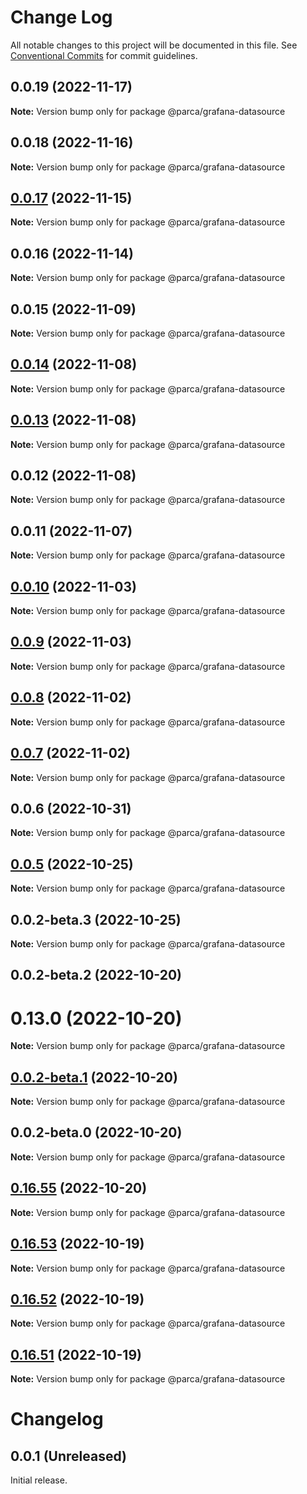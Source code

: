 # Change Log

All notable changes to this project will be documented in this file.
See [Conventional Commits](https://conventionalcommits.org) for commit guidelines.

## 0.0.19 (2022-11-17)

**Note:** Version bump only for package @parca/grafana-datasource

## 0.0.18 (2022-11-16)

**Note:** Version bump only for package @parca/grafana-datasource

## [0.0.17](https://github.com/parca-dev/parca/compare/@parca/grafana-datasource@0.0.16...@parca/grafana-datasource@0.0.17) (2022-11-15)

**Note:** Version bump only for package @parca/grafana-datasource

## 0.0.16 (2022-11-14)

**Note:** Version bump only for package @parca/grafana-datasource

## 0.0.15 (2022-11-09)

**Note:** Version bump only for package @parca/grafana-datasource

## [0.0.14](https://github.com/parca-dev/parca/compare/@parca/grafana-datasource@0.0.13...@parca/grafana-datasource@0.0.14) (2022-11-08)

**Note:** Version bump only for package @parca/grafana-datasource

## [0.0.13](https://github.com/parca-dev/parca/compare/@parca/grafana-datasource@0.0.12...@parca/grafana-datasource@0.0.13) (2022-11-08)

**Note:** Version bump only for package @parca/grafana-datasource

## 0.0.12 (2022-11-08)

**Note:** Version bump only for package @parca/grafana-datasource

## 0.0.11 (2022-11-07)

**Note:** Version bump only for package @parca/grafana-datasource

## [0.0.10](https://github.com/parca-dev/parca/compare/@parca/grafana-datasource@0.0.9...@parca/grafana-datasource@0.0.10) (2022-11-03)

**Note:** Version bump only for package @parca/grafana-datasource

## [0.0.9](https://github.com/parca-dev/parca/compare/@parca/grafana-datasource@0.0.8...@parca/grafana-datasource@0.0.9) (2022-11-03)

**Note:** Version bump only for package @parca/grafana-datasource

## [0.0.8](https://github.com/parca-dev/parca/compare/@parca/grafana-datasource@0.0.7...@parca/grafana-datasource@0.0.8) (2022-11-02)

**Note:** Version bump only for package @parca/grafana-datasource

## [0.0.7](https://github.com/parca-dev/parca/compare/@parca/grafana-datasource@0.0.6...@parca/grafana-datasource@0.0.7) (2022-11-02)

**Note:** Version bump only for package @parca/grafana-datasource

## 0.0.6 (2022-10-31)

**Note:** Version bump only for package @parca/grafana-datasource

## [0.0.5](https://github.com/parca-dev/parca/compare/@parca/grafana-datasource@0.0.2-beta.3...@parca/grafana-datasource@0.0.5) (2022-10-25)

**Note:** Version bump only for package @parca/grafana-datasource

## 0.0.2-beta.3 (2022-10-25)

**Note:** Version bump only for package @parca/grafana-datasource

## 0.0.2-beta.2 (2022-10-20)

# 0.13.0 (2022-10-20)

**Note:** Version bump only for package @parca/grafana-datasource

## [0.0.2-beta.1](https://github.com/parca-dev/parca/compare/@parca/grafana-datasource@0.0.2-beta.0...@parca/grafana-datasource@0.0.2-beta.1) (2022-10-20)

**Note:** Version bump only for package @parca/grafana-datasource

## 0.0.2-beta.0 (2022-10-20)

**Note:** Version bump only for package @parca/grafana-datasource

## [0.16.55](https://github.com/parca-dev/parca/compare/ui-v0.16.54...ui-v0.16.55) (2022-10-20)

**Note:** Version bump only for package @parca/grafana-datasource

## [0.16.53](https://github.com/parca-dev/parca/compare/ui-v0.16.52...ui-v0.16.53) (2022-10-19)

**Note:** Version bump only for package @parca/grafana-datasource

## [0.16.52](https://github.com/parca-dev/parca/compare/ui-v0.16.51...ui-v0.16.52) (2022-10-19)

**Note:** Version bump only for package @parca/grafana-datasource

## [0.16.51](https://github.com/parca-dev/parca/compare/ui-v0.16.50...ui-v0.16.51) (2022-10-19)

**Note:** Version bump only for package @parca/grafana-datasource

# Changelog

## 0.0.1 (Unreleased)

Initial release.
